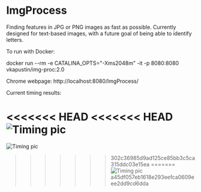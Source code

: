 # ImgProcess
Finding features in JPG or PNG images as fast as possible.  Currently designed for text-based images, with a future goal of being able to identify letters.

To run with Docker:

docker run --rm -e CATALINA_OPTS="-Xms2048m" -it -p 8080:8080 vkapustin/img-proc:2.0

Chrome webpage: http://localhost:8080/ImgProcess/


Current timing results:

<<<<<<< HEAD
<<<<<<< HEAD
![Timing pic](https://i.imgur.com/iF5eRQY.png)
=======
![Timing pic](https://i.imgur.com/TIg1G6D.png)
>>>>>>> 302c36985d9ad125ce85bb3c5ca315ddc03e15ea
=======
![Timing pic](https://i.imgur.com/iF5eRQY.png)
>>>>>>> a45df057eb1618e293eefca0609eee2dd9cd6dda




